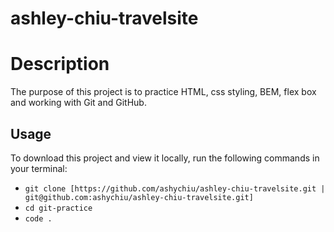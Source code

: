 # ashley-chiu-travelsite

# Description

The purpose of this project is to practice HTML, css styling, BEM, flex box and working with Git and GitHub.

## Usage

To download this project and view it locally, run the following commands in your terminal:

- `git clone [https://github.com/ashychiu/ashley-chiu-travelsite.git | git@github.com:ashychiu/ashley-chiu-travelsite.git]`
- `cd git-practice`
- `code .`
